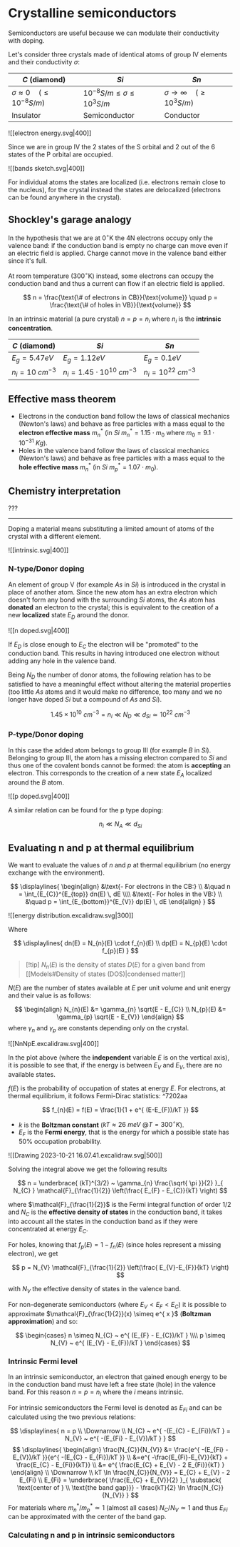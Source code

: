 
# Crystalline semiconductors

Semiconductors are useful because we can modulate their conductivity with doping.

Let's consider three crystals made of identical atoms of group IV elements and their conductivity $\sigma$:

| $C$ (diamond)                               | $Si$                                      | $Sn$                                        |
| ------------------------------------------- | ----------------------------------------- | ------------------------------------------- |
| $\sigma \approx 0 \quad (\leq 10^{-8} S/m)$ | $10^{-8} S/m \leq \sigma \leq 10^{3} S/m$ | $\sigma \to \infty \quad (\geq 10^{3} S/m)$ |
| Insulator                                   | Semiconductor                             | Conductor                                   |


![[electron energy.svg|400]]

Since we are in group IV the 2 states of the S orbital and 2 out of the 6 states of the P orbital are occupied.

![[bands sketch.svg|400]]

For individual atoms the states are localized (i.e. electrons remain close to the nucleus), for the crystal instead the states are delocalized (electrons can be found anywhere in the crystal).

## Shockley's garage analogy

In the hypothesis that we are at 0$^{\circ}$K the 4N electrons occupy only the valence band: if the conduction band is empty no charge can move even if an electric field is applied. Charge cannot move in the valence band either since it's full.

At room temperature (300$^{\circ}$K) instead, some electrons can occupy the conduction band and thus a current can flow if an electric field is applied.

$$
n = \frac{\text{\# of electrons in CB}}{\text{volume}} \quad p = \frac{\text{\# of holes in VB}}{\text{volume}}
$$

In an intrinsic material (a pure crystal) $n = p = n_{i}$ where $n_{i}$ is the **intrinsic concentration**.

| $C$ (diamond)          | $Si$                                  | $Sn$                       |
| ---------------------- | ------------------------------------- | -------------------------- |
| $E_{g} = 5.47eV$           | $E_{g} = 1.12eV$                        | $E_{g} = 0.1eV$            |
| $n_{i} = 10 ~ cm^{-3}$ | $n_{i} = 1.45 \cdot 10^{10}~ cm^{-3}$ | $n_{i} = 10^{22}~ cm^{-3}$ |

## Effective mass theorem

- Electrons in the conduction band follow the laws of classical mechanics (Newton's laws) and behave as free particles with a mass equal to the **electron effective mass** $m_{n}^{*}$ (in $Si$ $m_{n}^{*} = 1.15\cdot m_{0}$ where $m_{0} = 9.1\cdot 10^{-31}~Kg$).
- Holes in the valence band follow the laws of classical mechanics (Newton's laws) and behave as free particles with a mass equal to the **hole effective mass** $m_{n}^{*}$ (in $Si$ $m_{p}^{*} = 1.07 \cdot m_{0}$).

## Chemistry interpretation

???
- - - 
Doping a material means substituting a limited amount of atoms of the crystal with a different element.  

![[intrinsic.svg|400]]

### N-type/Donor doping

An element of group V (for example $As$ in $Si$) is introduced in the crystal in place of another atom. Since the new atom has an extra electron which doesn't form any bond with the surrounding $Si$ atoms, the $As$ atom has **donated** an electron to the crystal; this is equivalent to the creation of a new **localized** state $E_{D}$ around the donor.

![[n doped.svg|400]]

If $E_{D}$ is close enough to $E_{C}$ the electron will be "promoted" to the conduction band. This results in having introduced one electron without adding any hole in the valence band. 

Being $N_{D}$ the number of donor atoms, the following relation has to be satisfied to have a meaningful effect without altering the material properties (too little $As$ atoms and it would make no difference, too many and we no longer have doped $Si$ but a compound of $As$ and $Si$).

$$
1.45 \times 10^{10}~cm^{-3} = n_{i} \ll N_{D} \ll d_{Si} \simeq 10^{22}~cm^{-3} 
$$

### P-type/Donor doping

In this case the added atom belongs to group III (for example $B$ in $Si$). Belonging to group III, the atom has a missing electron compared to $Si$ and thus one of the covalent bonds cannot be formed: the atom is **accepting** an electron. This corresponds to the creation of a new state $E_{A}$ localized around the $B$ atom.

![[p doped.svg|400]]

A similar relation can be found for the p type doping:

$$
n_{i} \ll N_{A} \ll d_{Si}
$$

## Evaluating n and p at thermal equilibrium

We want to evaluate the values of $n$ and $p$ at thermal equilibrium (no energy exchange with the environment). 

$$
\displaylines{
\begin{align}
&\text{- For electrons in the CB:} \\
&\quad n = \int_{E_{C}}^{E_{top}} dn(E) \, dE
\\\\
&\text{- For holes in the VB:} \\
&\quad p = \int_{E_{bottom}}^{E_{V}} dp(E) \, dE
\end{align}
}
$$

![[energy distribution.excalidraw.svg|300]]

Where 

$$
\displaylines{
dn(E) = N_{n}(E) \cdot f_{n}(E)
\\
dp(E) = N_{p}(E) \cdot f_{p}(E)
}
$$

>[!tip] $N_{n}(E)$ is the density of states  $D(E)$ for a given band from [[Models#Density of states (DOS)|condensed matter]]

$N(E)$ are the number of states available at $E$ per unit volume and unit energy and their value is as follows:

$$
\begin{align}
N_{n}(E) &= \gamma_{n} \sqrt{E - E_{C}}
\\
N_{p}(E) &= \gamma_{p} \sqrt{E - E_{V}}
\end{align}
$$
where $\gamma_{n}$ and $\gamma_{p}$ are constants depending only on the crystal.

![[NnNpE.excalidraw.svg|400]]

In the plot above (where the **independent** variable $E$ is on the vertical axis), it is possible to see that, if the energy is between $E_{V}$ and $E_{V}$, there are no available states.

$f(E)$ is the probability of occupation of states at energy $E$. For electrons, at thermal equilibrium, it follows Fermi-Dirac statistics: ^7202aa

$$
f_{n}(E) = f(E) = \frac{1}{1 + e^{ (E-E_{F})/kT }}
$$

- $k$ is the **Boltzman constant** ($kT \approx 26 ~ meV ~ @ T = 300^{\circ}K$).
- $E_{F}$ is the **Fermi energy**, that is the energy for which a possible state has 50% occupation probability.

![[Drawing 2023-10-21 16.07.41.excalidraw.svg|500]]

Solving the integral above we get the following results 

$$
n = \underbrace{ (kT)^{3/2}  ~ \gamma_{n} \frac{\sqrt{ \pi }}{2} }_{ N_{C} } \mathcal{F}_{\frac{1}{2}} \left(\frac{ E_{F} - E_{C}}{kT} \right)
$$

where $\mathcal{F}_{\frac{1}{2}}$ is the Fermi integral function of order $1/2$ and $N_{C}$ is the **effective density of states** in the conduction band, it takes into account all the states in the conduction band as if they were concentrated at energy $E_{C}$.

For holes, knowing that $f_{p}(E) = 1 - f_{n}(E)$ (since holes represent a missing electron), we get 

$$
p = N_{V} \mathcal{F}_{\frac{1}{2}} \left(\frac{ E_{V}-E_{F}}{kT} \right)
$$

with $N_{V}$ the effective density of states in the valence band.

For non-degenerate semiconductors (where $E_{V} < E_{F} < E_{C}$) it is possible to approximate $\mathcal{F}_{\frac{1}{2}}(x) \simeq e^{ x }$ (**Boltzman approximation**) and so:

$$
\begin{cases}
n \simeq N_{C} ~ e^{ (E_{F} - E_{C})/kT }
\\\\
p \simeq N_{V} ~ e^{ (E_{V} - E_{F})/kT }
\end{cases}
$$


### Intrinsic Fermi level

In an intrinsic semiconductor, an electron that gained enough energy to be in the conduction band must have left a free state (hole) in the valence band. For this reason $n = p = n_{i}$ where the $i$ means intrinsic.

For intrinsic semiconductors the Fermi level is denoted as $E_{Fi}$ and can be calculated using the two previous relations:

$$
\displaylines{
 n = p \\
 \Downarrow \\
 N_{C} ~ e^{ -(E_{C} - E_{Fi})/kT } = N_{V} ~ e^{ -(E_{Fi} - E_{V})/kT }
}
$$
$$
\displaylines{
\begin{align}
\frac{N_{C}}{N_{V}} &= \frac{e^{ -(E_{Fi} - E_{V})/kT }}{e^{ -(E_{C} - E_{Fi})/kT }} \\
 &=e^{ -\frac{E_{Fi}-E_{V}}{kT} + \frac{E_{C} - E_{Fi}}{kT}} \\
&= e^{ \frac{E_{C} + E_{V} - 2 E_{Fi}}{kT} }
\end{align} \\
\Downarrow \\
kT \ln \frac{N_{C}}{N_{V}} = E_{C} + E_{V} - 2 E_{Fi} \\
E_{Fi} = \underbrace{ \frac{E_{C} + E_{V}}{2} }_{ \substack{ \text{center of }  \\ \text{the band gap}}} - \frac{kT}{2} \ln \frac{N_{C}}{N_{V}}
}
$$
For materials where $m_{n}^{*}/m_{p}^{*} \simeq 1$ (almost all cases) $N_{C}/N_{V} \simeq 1$ and thus $E_{Fi}$ can be approximated with the center of the band gap.


### Calculating n and p in intrinsic semiconductors